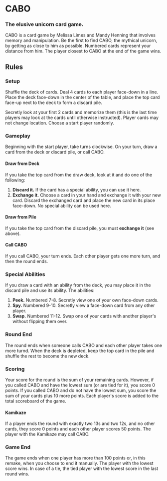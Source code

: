 # CABO

### The elusive unicorn card game.

CABO is a card game by Melissa Limes and Mandy Henning that involves memory and manipulation. Be the first to find CABO, the mythical unicorn, by getting as close to him as possible. Numbered cards represent your distance from him. The player closest to CABO at the end of the game wins.

## Rules

### Setup

Shuffle the deck of cards. Deal 4 cards to each player face-down in a line. Place the deck face-down in the center of the table, and place the top card face-up next to the deck to form a discard pile.

Secretly look at your first 2 cards and memorize them (this is the last time players may look at the cards until otherwise instructed). Player cards may not change location. Choose a start player randomly.

### Gameplay

Beginning with the start player, take turns clockwise. On your turn, draw a card from the deck or discard pile, or call CABO.

#### Draw from Deck

If you take the top card from the draw deck, look at it and do one of the following:

1. **Discard it.** If the card has a special ability, you can use it here.
2. **Exchange it.** Choose a card in your hand and exchange it with your new card. Discard the exchanged card and place the new card in its place face-down. No special ability can be used here.

#### Draw from Pile

If you take the top card from the discard pile, you must **exchange it** (see above).

#### Call CABO
If you call CABO, your turn ends. Each other player gets one more turn, and then the round ends.

### Special Abilities

If you draw a card with an ability from the deck, you may place it in the discard pile and use its ability. The abilities:

1. **Peek.** Numbered 7-8. Secretly view one of your own face-down cards.
2. **Spy.** Numbered 9-10. Secretly view a face-down card from any other player.
3. **Swap.** Numbered 11-12. Swap one of your cards with another player's without flipping them over.

### Round End

The round ends when someone calls CABO and each other player takes one more turnd. When the deck is depleted, keep the top card in the pile and shuffle the rest to become the new deck.

### Scoring

Your score for the round is the sum of your remaining cards. However, if you called CABO and have the lowest sum (or are tied for it), you score 0 points. If you called CABO and do not have the lowest sum, you score the sum of your cards plus 10 more points. Each player's score is added to the total scoreboard of the game.

#### Kamikaze

If a player ends the round with exactly two 13s and two 12s, and no other cards, they score 0 points and each other player scores 50 points. The player with the Kamikaze may call CABO.

### Game End

The game ends when one player has more than 100 points or, in this remake, when you choose to end it manually. The player with the lowest score wins. In case of a tie, the tied player with the lowest score in the last round wins.
